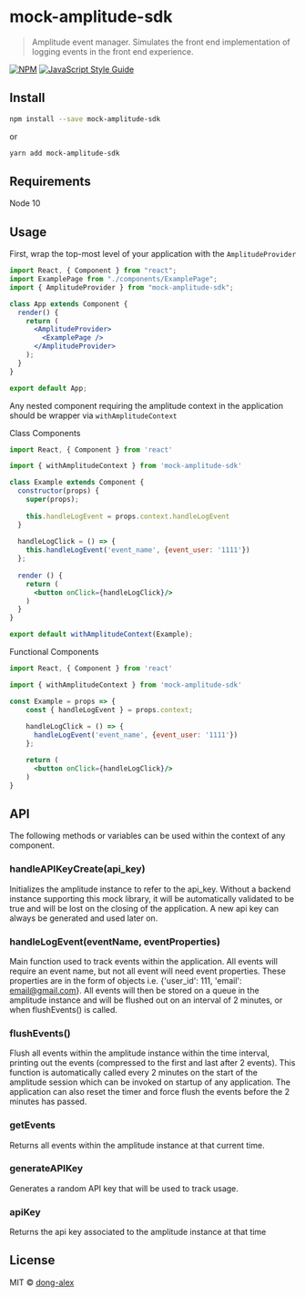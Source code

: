 # mock-amplitude-sdk

> Amplitude event manager. Simulates the front end implementation of logging events in the front end experience.

[![NPM](https://img.shields.io/npm/v/mock-amplitude-sdk.svg)](https://www.npmjs.com/package/mock-amplitude-sdk) [![JavaScript Style Guide](https://img.shields.io/badge/code_style-standard-brightgreen.svg)](https://standardjs.com)

## Install

```bash
npm install --save mock-amplitude-sdk
```

or

``` bash
yarn add mock-amplitude-sdk
```

## Requirements

Node 10

## Usage

First, wrap the top-most level of your application with the ```AmplitudeProvider```
```jsx
import React, { Component } from "react";
import ExamplePage from "./components/ExamplePage";
import { AmplitudeProvider } from "mock-amplitude-sdk";

class App extends Component {
  render() {
    return (
      <AmplitudeProvider>
        <ExamplePage />
      </AmplitudeProvider>
    );
  }
}

export default App;
```
Any nested component requiring the amplitude context in the application should be wrapper via ```withAmplitudeContext```

Class Components
```jsx
import React, { Component } from 'react'

import { withAmplitudeContext } from 'mock-amplitude-sdk'

class Example extends Component {
  constructor(props) {
    super(props);
    
    this.handleLogEvent = props.context.handleLogEvent
  }
  
  handleLogClick = () => {
    this.handleLogEvent('event_name', {event_user: '1111'})  
  };
  
  render () {
    return (
      <button onClick={handleLogClick}/>
    )
  }
}

export default withAmplitudeContext(Example);
```

Functional Components
```jsx
import React, { Component } from 'react'

import { withAmplitudeContext } from 'mock-amplitude-sdk'

const Example = props => {
    const { handleLogEvent } = props.context;
    
    handleLogClick = () => {
      handleLogEvent('event_name', {event_user: '1111'})  
    };

    return (
      <button onClick={handleLogClick}/>
    )
}
```

## API
The following methods or variables can be used within the context of any component.
### handleAPIKeyCreate(api_key)

Initializes the amplitude instance to refer to the api_key. Without a backend instance supporting this mock library, it will be automatically validated to be true and will be lost on the closing of the application. A new api key can always be generated and used later on.

### handleLogEvent(eventName, eventProperties)
Main function used to track events within the application. All events will require an event name, but not all event will need event properties. These properties are in the form of objects i.e. {'user_id': 111, 'email': email@gmail.com}. All events will then be stored on a queue in the amplitude instance and will be flushed out on an interval of 2 minutes, or when flushEvents() is called.

### flushEvents()

Flush all events within the amplitude instance within the time interval, printing out the events (compressed to the first and last after 2 events). This function is automatically called every 2 minutes on the start of the amplitude session which can be invoked on startup of any application. The application can also reset the timer and force flush the events before the 2 minutes has passed.

### getEvents

Returns all events within the amplitude instance at that current time.

### generateAPIKey

Generates a random API key that will be used to track usage.

### apiKey

Returns the api key associated to the amplitude instance at that time

## License

MIT © [dong-alex](https://github.com/dong-alex)
